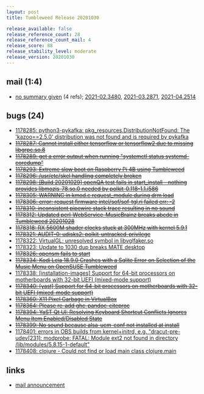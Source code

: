 ```yaml
---
layout: post
title: Tumbleweed Release 20201030

release_available: false
release_reference_count: 28
release_reference_count_mail: 4
release_score: 88
release_stability_level: moderate
release_version: 20201030
---
```


## mail (1:4)

- [no summary given](https://github.com/boombatower/tumbleweed-review/issues/10) (4 refs); [2021-02.3480](https://github.com/boombatower/tumbleweed-review/issues/10), [2021-03.2871](https://github.com/boombatower/tumbleweed-review/issues/10), [2021-04.2514](https://github.com/boombatower/tumbleweed-review/issues/10)

## bugs (24)

<!--more-->

- [1178285: python3-pykafka: pkg_resources.DistributionNotFound: The 'kazoo==2.5.0' distribution was not found and is required by pykafka](https://bugzilla.opensuse.org/show_bug.cgi?id=1178285)
- ~~[1178287: Cannot install either tensorflow or tensorflow2 due to missing libgrpc.so.8](https://bugzilla.opensuse.org/show_bug.cgi?id=1178287)~~
- ~~[1178289: get a error output when running "systemctl status systemd-coredump"](https://bugzilla.opensuse.org/show_bug.cgi?id=1178289)~~
- ~~[1178293: Extreme slow boot on Raspberry Pi 4B using Tumbleweed](https://bugzilla.opensuse.org/show_bug.cgi?id=1178293)~~
- ~~[1178296: /usr/etc/skel handling completely broken](https://bugzilla.opensuse.org/show_bug.cgi?id=1178296)~~
- ~~[1178298: \[Build 20201029\] openQA test fails in start_install - nothing provides libmozjs-78.so.0 needed by polkit-0.118-1.1.i586](https://bugzilla.opensuse.org/show_bug.cgi?id=1178298)~~
- ~~[1178305: WARNING in kmod.c request_module during drm load](https://bugzilla.opensuse.org/show_bug.cgi?id=1178305)~~
- ~~[1178306: error: request firmware intel/sof/sof-tgl.ri failed err: -2](https://bugzilla.opensuse.org/show_bug.cgi?id=1178306)~~
- ~~[1178310: inconsistent pipewire stack trace resulting in no sound](https://bugzilla.opensuse.org/show_bug.cgi?id=1178310)~~
- ~~[1178312: Updated perl-WebService-MusicBrainz breaks abcde in Tumbleweed 20201028](https://bugzilla.opensuse.org/show_bug.cgi?id=1178312)~~
- ~~[1178318: RX 5600M shader clocks stuck at 300MHz with kernel 5.9.1](https://bugzilla.opensuse.org/show_bug.cgi?id=1178318)~~
- ~~[1178321: AUDIT-0: udisks2: polkit-untracked-privilege](https://bugzilla.opensuse.org/show_bug.cgi?id=1178321)~~
- [1178322: VirtualGL: unresolved symbol in libvglfaker.so](https://bugzilla.opensuse.org/show_bug.cgi?id=1178322)
- [1178323: Update to 1030 dup breaks MATE desktop](https://bugzilla.opensuse.org/show_bug.cgi?id=1178323)
- ~~[1178326: opensm fails to start](https://bugzilla.opensuse.org/show_bug.cgi?id=1178326)~~
- ~~[1178334: Kodi Leia 18.9.0 Crashes with a Sqlite Error on Selection of the Music Menu on OpenSUSE Tumbleweed](https://bugzilla.opensuse.org/show_bug.cgi?id=1178334)~~
- [1178338: \[installation-images\] Support for 64-bit processors on motherboards with 32-bit UEFI (mixed-mode support)](https://bugzilla.opensuse.org/show_bug.cgi?id=1178338)
- ~~[1178340: \[yast\] Support for 64-bit processors on motherboards with 32-bit UEFI (mixed-mode support)](https://bugzilla.opensuse.org/show_bug.cgi?id=1178340)~~
- ~~[1178360: X11 Pixel Garbage in VirtualBox](https://bugzilla.opensuse.org/show_bug.cgi?id=1178360)~~
- ~~[1178364: Please re-add ghc-pandoc-citeproc](https://bugzilla.opensuse.org/show_bug.cgi?id=1178364)~~
- ~~[1178394: YaST Qt UI: Resolving Keyboard Shortcut Conflicts Ignores Menu Item Enabled/Disabled State](https://bugzilla.opensuse.org/show_bug.cgi?id=1178394)~~
- ~~[1178399: No sound because alsa-ucm-conf not installed at install](https://bugzilla.opensuse.org/show_bug.cgi?id=1178399)~~
- [1178401: errors in OBS builds from kernel+initrd, e.g. "dracut-pre-udev\[231\]: modprobe: FATAL: Module ext2 not found in directory /lib/modules/5.8.15-1-default"](https://bugzilla.opensuse.org/show_bug.cgi?id=1178401)
- [1178408: clojure -  Could not find or load main class clojure.main](https://bugzilla.opensuse.org/show_bug.cgi?id=1178408)



## links

- [mail announcement](https://github.com/boombatower/tumbleweed-review/issues/10)
